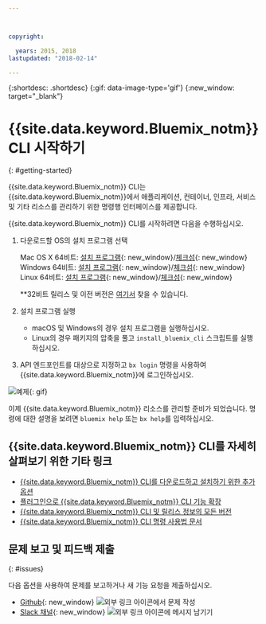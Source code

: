 ```yaml
---



copyright:

  years: 2015, 2018
lastupdated: "2018-02-14"

---
```



{:shortdesc: .shortdesc}
{:gif: data-image-type='gif'}
{:new_window: target="_blank"}


# {{site.data.keyword.Bluemix_notm}} CLI 시작하기
{: #getting-started}

{{site.data.keyword.Bluemix_notm}} CLI는 {{site.data.keyword.Bluemix_notm}}에서 애플리케이션, 컨테이너, 인프라, 서비스 및 기타 리소스를 관리하기 위한 명령행 인터페이스를 제공합니다. 

{{site.data.keyword.Bluemix_notm}} CLI를 시작하려면 다음을 수행하십시오.

1. 다운로드할 OS의 설치 프로그램 선택
   
   Mac OS X 64비트: [설치 프로그램](https://clis.ng.bluemix.net/download/bluemix-cli/latest/osx){: new_window}/[체크섬](https://clis.ng.bluemix.net/download/bluemix-cli/latest/osx/checksum){: new_window} <br>
   Windows 64비트: [설치 프로그램](https://clis.ng.bluemix.net/download/bluemix-cli/latest/win64){: new_window}/[체크섬](https://clis.ng.bluemix.net/download/bluemix-cli/latest/win64/checksum){: new_window} <br>
   Linux 64비트: [설치 프로그램](https://clis.ng.bluemix.net/download/bluemix-cli/latest/linux64){: new_window}/[체크섬](https://clis.ng.bluemix.net/download/bluemix-cli/latest/linux64/checksum){: new_window} <br>
  
   **32비트 릴리스 및 이전 버전은 [여기서](all_versions.html) 찾을 수 있습니다.

1. 설치 프로그램 실행
   * macOS 및 Windows의 경우 설치 프로그램을 실행하십시오.
   * Linux의 경우 패키지의 압축을 풀고 `install_bluemix_cli` 스크립트를 실행하십시오.

1. API 엔드포인트를 대상으로 지정하고 `bx login` 명령을 사용하여 {{site.data.keyword.Bluemix_notm}}에 로그인하십시오.
  

  ![예제](example.gif){: gif}

이제 {{site.data.keyword.Bluemix_notm}} 리소스를 관리할 준비가 되었습니다. 명령에 대한 설명을 보려면 `bluemix help` 또는 `bx help`를 입력하십시오. 

## {{site.data.keyword.Bluemix_notm}} CLI를 자세히 살펴보기 위한 기타 링크

* [{{site.data.keyword.Bluemix_notm}} CLI를 다운로드하고 설치하기 위한 추가 옵션](download_cli.html)
* [플러그인으로 {{site.data.keyword.Bluemix_notm}} CLI 기능 확장](extend_cli.html)
* [{{site.data.keyword.Bluemix_notm}} CLI 및 릴리스 정보의 모든 버전](all_versions.html)
* [{{site.data.keyword.Bluemix_notm}} CLI 명령 사용법 문서](bx_cli.html)


## 문제 보고 및 피드백 제출
{: #issues}

다음 옵션을 사용하여 문제를 보고하거나 새 기능 요청을 제출하십시오.
 * [Github](https://github.com/IBM-Bluemix/bluemix-cli-release/issues){: new_window} ![외부 링크 아이콘](../../../icons/launch-glyph.svg)에서 문제 작성
 * [Slack 채널](https://dwopen.slack.com/messages/bluemix-cli/){: new_window} ![외부 링크 아이콘](../../../icons/launch-glyph.svg)에 메시지 남기기


